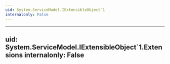 ```yaml
---
uid: System.ServiceModel.IExtensibleObject`1
internalonly: False
---
```


---
uid: System.ServiceModel.IExtensibleObject`1.Extensions
internalonly: False
---

